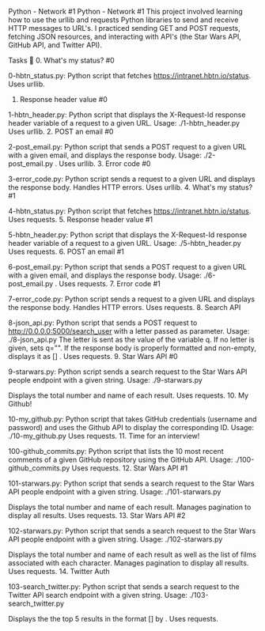 Python - Network #1
Python - Network #1
This project involved learning how to use the urllib and requests Python libraries to send and receive HTTP messages to URL's. I practiced sending GET and POST requests, fetching JSON resources, and interacting with API's (the Star Wars API, GitHub API, and Twitter API).

Tasks 📃
0. What's my status? #0

0-hbtn_status.py: Python script that fetches https://intranet.hbtn.io/status.
Uses urllib.
1. Response header value #0

1-hbtn_header.py: Python script that displays the X-Request-Id response header variable of a request to a given URL.
Usage: ./1-hbtn_header.py <URL>
Uses urllib.
2. POST an email #0

2-post_email.py: Python script that sends a POST request to a given URL with a given email, and displays the response body.
Usage: ./2-post_email.py <URL> <email>.
Uses urllib.
3. Error code #0

3-error_code.py: Python script sends a request to a given URL and displays the response body.
Handles HTTP errors.
Uses urllib.
4. What's my status? #1

4-hbtn_status.py: Python script that fetches https://intranet.hbtn.io/status.
Uses requests.
5. Response header value #1

5-hbtn_header.py: Python script that displays the X-Request-Id response header variable of a request to a given URL.
Usage: ./5-hbtn_header.py <URL>
Uses requests.
6. POST an email #1

6-post_email.py: Python script that sends a POST request to a given URL with a given email, and displays the response body.
Usage: ./6-post_email.py <URL> <email>.
Uses requests.
7. Error code #1

7-error_code.py: Python script sends a request to a given URL and displays the response body.
Handles HTTP errors.
Uses requests.
8. Search API

8-json_api.py: Python script that sends a POST request to http://0.0.0.0:5000/search_user with a letter passed as parameter.
Usage: ./8-json_api.py <letter>
The letter is sent as the value of the variable q.
If no letter is given, sets q="".
If the response body is properly formatted and non-empty, displays it as [<id>] <name>.
Uses requests.
9. Star Wars API #0

9-starwars.py: Python script sends a search request to the Star Wars API people endpoint with a given string.
Usage: ./9-starwars.py <search string>
Displays the total number and name of each result.
Uses requests.
10. My Github!

10-my_github.py: Python script that takes GitHub credentials (username and password) and uses the Github API to display the corresponding ID.
Usage: ./10-my_github.py <username> <password>
Uses requests.
11. Time for an interview!

100-github_commits.py: Python script that lists the 10 most recent comments of a given GitHub repository using the GitHub API.
Usage: ./100-github_commits.py <repository name> <owner name>
Uses requests.
12. Star Wars API #1

101-starwars.py: Python script that sends a search request to the Star Wars API people endpoint with a given string.
Usage: ./101-starwars.py <search string>
Displays the total number and name of each result.
Manages pagination to display all results.
Uses requests.
13. Star Wars API #2

102-starwars.py: Python script that sends a search request to the Star Wars API people endpoint with a given string.
Usage: ./102-starwars.py <search string>
Displays the total number and name of each result as well as the list of films associated with each character.
Manages pagination to display all results.
Uses requests.
14. Twitter Auth

103-search_twitter.py: Python script that sends a search request to the Twitter API search endpoint with a given string.
Usage: ./103-search_twitter.py <consumer key> <consumer secret> <search string>
Displays the the top 5 results in the format [<Tweet ID>] <Tweet text> by <Tweet owner name>.
Uses requests.